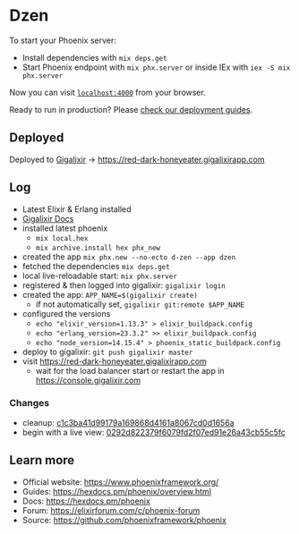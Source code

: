 # Dzen

To start your Phoenix server:

* Install dependencies with `mix deps.get`
* Start Phoenix endpoint with `mix phx.server` or inside IEx with `iex -S mix phx.server`

Now you can visit [`localhost:4000`](http://localhost:4000) from your browser.

Ready to run in production? Please [check our deployment guides](https://hexdocs.pm/phoenix/deployment.html).

## Deployed

Deployed to [Gigalixir](https://gigalixir.com) &rarr; https://red-dark-honeyeater.gigalixirapp.com

## Log

* Latest Elixir & Erlang installed
* [Gigalixir Docs](https://gigalixir.readthedocs.io/en/latest/getting-started-guide.html)
* installed latest phoenix
  * `mix local.hex`
  * `mix archive.install hex phx_new`
* created the app `mix phx.new --no-ecto d-zen --app dzen`
* fetched the dependencies `mix deps.get`
* local live-reloadable start: `mix phx.server`
* registered & then logged into gigalixir: `gigalixir login`
* created the app: `APP_NAME=$(gigalixir create)`
  * if not automatically set, `gigalixir git:remote $APP_NAME`
* configured the versions
  * `echo "elixir_version=1.13.3" > elixir_buildpack.config`
  * `echo "erlang_version=23.3.2" >> elixir_buildpack.config`
  * `echo "node_version=14.15.4" > phoenix_static_buildpack.config`
* deploy to gigalixir: `git push gigalixir master`
* visit https://red-dark-honeyeater.gigalixirapp.com
  * wait for the load balancer start or restart the app in https://console.gigalixir.com

### Changes

- cleanup: [c1c3ba41d99179a169868d4161a8067cd0d1656a](https://github.com/d-led/d-zen/commit/c1c3ba41d99179a169868d4161a8067cd0d1656a)
- begin with a live view: [0292d822379f6079fd2f07ed91e26a43cb55c5fc](https://github.com/d-led/d-zen/commit/0292d822379f6079fd2f07ed91e26a43cb55c5fc)

## Learn more

* Official website: https://www.phoenixframework.org/
* Guides: https://hexdocs.pm/phoenix/overview.html
* Docs: https://hexdocs.pm/phoenix
* Forum: https://elixirforum.com/c/phoenix-forum
* Source: https://github.com/phoenixframework/phoenix
